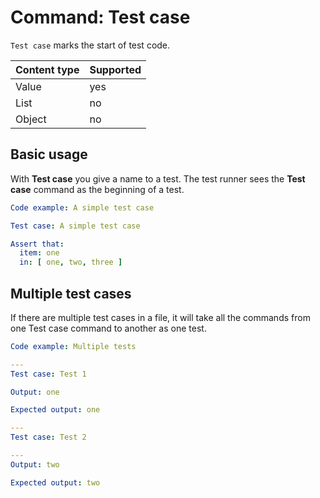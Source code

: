 # Command: Test case

`Test case` marks the start of test code.

| Content type | Supported |
|--------------|-----------|
| Value        | yes       |
| List         | no        |
| Object       | no        |

## Basic usage

With **Test case** you give a name to a test. The test runner sees the **Test case** command as the beginning of a test.

```yaml script
Code example: A simple test case

Test case: A simple test case

Assert that:
  item: one
  in: [ one, two, three ]
```

## Multiple test cases

If there are multiple test cases in a file, it will take all the commands from one Test case command to another as one
test.

```yaml script
Code example: Multiple tests

---
Test case: Test 1

Output: one

Expected output: one

---
Test case: Test 2

---
Output: two

Expected output: two

```
